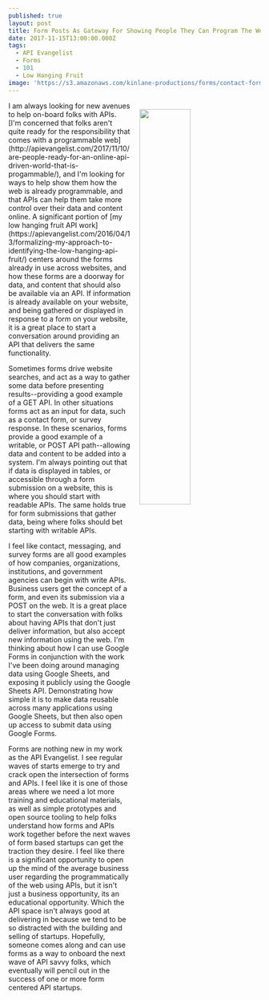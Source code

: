 ```yaml
---
published: true
layout: post
title: Form Posts As Gateway For Showing People They Can Program The Web Using APIs
date: 2017-11-15T13:00:00.000Z
tags:
  - API Evangelist
  - Forms
  - 101
  - Low Hanging Fruit
image: 'https://s3.amazonaws.com/kinlane-productions/forms/contact-form.png'
---
```

<p><img src="https://s3.amazonaws.com/kinlane-productions/forms/contact-form.png" align="right" width="45%" style="padding: 15px;" /></p>I am always looking for new avenues to help on-board folks with APIs. [I'm concerned that folks aren't quite ready for the responsibility that comes with a programmable web](http://apievangelist.com/2017/11/10/are-people-ready-for-an-online-api-driven-world-that-is-progammable/), and I'm looking for ways to help show them how the web is already programmable, and that APIs can help them take more control over their data and content online. A significant portion of [my low hanging fruit API work](https://apievangelist.com/2016/04/13/formalizing-my-approach-to-identifying-the-low-hanging-api-fruit/) centers around the forms already in use across websites, and how these forms are a doorway for data, and content that should also be available via an API. If information is already available on your website, and being gathered or displayed in response to a form on your website, it is a great place to start a conversation around providing an API that delivers the same functionality.

Sometimes forms drive website searches, and act as a way to gather some data before presenting results--providing a good example of a GET API. In other situations forms act as an input for data, such as a contact form, or survey response. In these scenarios, forms provide a good example of a writable, or POST API path--allowing data and content to be added into a system. I'm always pointing out that if data is displayed in tables, or accessible through a form submission on a website, this is where you should start with readable APIs. The same holds true for form submissions that gather data, being where folks should bet starting with writable APIs.

I feel like contact, messaging, and survey forms are all good examples of how companies, organizations, institutions, and government agencies can begin with write APIs. Business users get the concept of a form, and even its submission via a POST on the web. It is a great place to start the conversation with folks about having APIs that don't just deliver information, but also accept new information using the web. I'm thinking about how I can use Google Forms in conjunction with the work I've been doing around managing data using Google Sheets, and exposing it publicly using the Google Sheets API. Demonstrating how simple it is to make data reusable across many applications using Google Sheets, but then also open up access to submit data using Google Forms.

Forms are nothing new in my work as the API Evangelist. I see regular waves of starts emerge to try and crack open the intersection of forms and APIs. I feel like it is one of those areas where we need a lot more training and educational materials, as well as simple prototypes and open source tooling to help folks understand how forms and APIs work together before the next waves of form based startups can get the traction they desire. I feel like there is a significant opportunity to open up the mind of the average business user regarding the programmatically of the web using APIs, but it isn't just a business opportunity, its an educational opportunity. Which the API space isn't always good at delivering in because we tend to be so distracted with the building and selling of startups. Hopefully, someone comes along and can use forms as a way to onboard the next wave of API savvy folks, which eventually will pencil out in the success of one or more form centered API startups.
